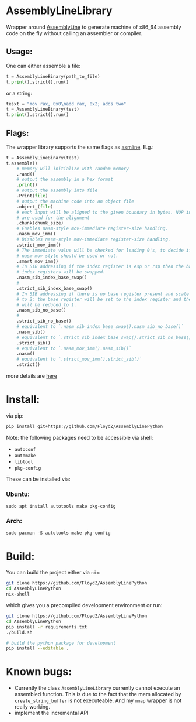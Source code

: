 AssemblyLineLibrary
===================
Wrapper around [AssemblyLine](https://github.com/0xADE1A1DE/AssemblyLine)
to generate machine of x86_64 assembly code on the fly without calling an 
assembler or compiler.

Usage:
-----
One can either assemble a file:
```python
t = AssemblyLineBinary(path_to_file)
t.print().strict().run()
```

or a string:
```python
tesxt = "mov rax, 0x0\nadd rax, 0x2; adds two"
t = AssemblyLineBinary(test)
t.print().strict().run()
```

Flags:
------
The wrapper library supports the same flags as [asmline](https://github.com/0xADE1A1DE/AssemblyLine/tree/main/tools).
E.g.:
```python
t = AssemblyLineBinary(test)
t.assemble()
    # memory will initialize with random memory
    .rand()
    # output the assembly in a hex format
    .print()
    # output the assembly into file
    .Print(file)
    # output the machine code into an object file
    .object_(file)
    # each input will be aligned to the given boundary in bytes. NOP instructions
    # are used for the alignment
    .chunk(chunk_size)
    # Enables nasm-style mov-immediate register-size handling.
    .nasm_mov_imm()
    # Disables nasm-style mov-immediate register-size handling.
    .strict_mov_imm()
    # The immediate value will be checked for leading 0's, to decide if the
    # nasm mov style should be used or not.
    .smart_mov_imm()
    # In SIB addressing if the index register is esp or rsp then the base and
    # index registers will be swapped.
    .nasm_sib_index_base_swap()
    #
    .strict_sib_index_base_swap()
    # In SIB addressing if there is no base register present and scale is equal
    # to 2; the base register will be set to the index register and the scale
    # will be reduced to 1.
    .nasm_sib_no_base()
    #
    .strict_sib_no_base()
    # equivalent to `.nasm_sib_index_base_swap().nasm_sib_no_base()`
    .nasm_sib()
    # equivalent to `.strict_sib_index_base_swap().strict_sib_no_base()`
    .strict_sib()
    # equivalent to `.nasm_mov_imm().nasm_sib()`
    .nasm()
    # equivalent to `.strict_mov_imm().strict_sib()`
    .strict()
```
more details are [here](https://github.com/FloydZ/AssemblyLinePython/blob/ed17efe46a4e474368bb5ded5108643eb90424ab/AssemblyLinePython/execute.py#L159)

Install:
========
via pip:
```bash
pip install git+https://github.com/FloydZ/AssemblyLinePython
```
Note: the following packages need to be accessible via shell:
- `autoconf`
- `automake`
- `libtool`
- `pkg-config`

These can be installed via:
### Ubuntu:
```shell 
sudo apt install autotools make pkg-config
```

### Arch:
```shell 
sudo pacman -S autotools make pkg-config
```

Build:
======
You can build the project either via `nix`:
```bash
git clone https://github.com/FloydZ/AssemblyLinePython
cd AssemblyLinePython
nix-shell  
```
which gives you a precompiled development environment or run:
```bash
git clone https://github.com/FloydZ/AssemblyLinePython
cd AssemblyLinePython
pip install -r requirements.txt
./build.sh

# build the python package for development
pip install --editable .
```

Known bugs:
===========
 - Currently the class `AssemblyLineLibrary` currently cannot execute an assembled
function. This is due to the fact that the mem allocated by `create_string_buffer`
is not executeable. And my `mmap` wrapper is not really working.
- implement the incremental API

